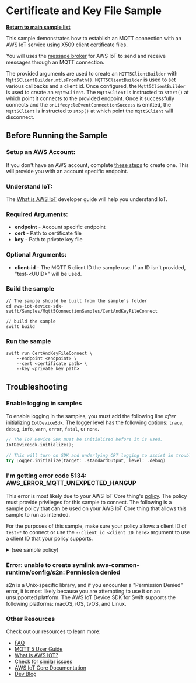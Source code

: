 # Certificate and Key File Sample

[**Return to main sample list**](../../README.md)

This sample demonstrates how to establish an MQTT connection with an AWS IoT service using X509 client certificate files.

You will uses the
[message broker](https://docs.aws.amazon.com/iot/latest/developerguide/iot-message-broker.html)
for AWS IoT to send and receive messages through an MQTT connection.

The provided arguments are used to create an `MQTT5ClientBuilder` with `Mqtt5ClientBuilder.mtlsFromPath()`. `MQTT5ClientBuilder` is used to set various callbacks and a client id. Once configured, the `Mqtt5ClientBuilder` is used to create an `Mqtt5Client`. The `Mqtt5Client` is instructed to `start()` at which point it connects to the provided endpoint. Once it successfully connects and the `onLifecycleEventConnectionSuccess` is emitted, the `Mqtt5Client` is instructed to `stop()` at which point the `Mqtt5Client` will disconnect.

## Before Running the Sample

### Setup an AWS Account:
If you don't have an AWS account, complete [these steps](https://docs.aws.amazon.com/iot/latest/developerguide/setting-up.html) to create one. This will provide you with an account specific endpoint.

### Understand IoT:
The [What is AWS IoT](https://docs.aws.amazon.com/iot/latest/developerguide/what-is-aws-iot.html) developer guide will help you understand IoT.

### Required Arguments:
* <b>endpoint</b> - Account specific endpoint
* <b>cert</b> - Path to certificate file
* <b>key</b> - Path to private key file
### Optional Arguments:
* <b>client-id</b> - The MQTT 5 client ID the sample use. If an ID isn't provided, "test-\<UUID\>" will be used.

### Build the sample
```
// The sample should be built from the sample's folder
cd aws-iot-device-sdk-swift/Samples/Mqtt5ConnectionSamples/CertAndKeyFileConnect

// build the sample
swift build
```
### Run the sample
```
swift run CertAndKeyFileConnect \
    --endpoint <endpoint> \
    --cert <certificate path> \
    --key <private key path>

```

## Troubleshooting
### Enable logging in samples

To enable logging in the samples, you must add the following line *after* initializing `IotDeviceSdk`. The logger level has the following options: `trace`, `debug`, `info`, `warn`, `error`, `fatal`, or `none`.
```swift
// The IoT Device SDK must be initialized before it is used.
IotDeviceSdk.initialize();

// This will turn on SDK and underlying CRT logging to assist in troubleshooting.
try Logger.initialize(target: .standardOutput, level: .debug)
```
### I'm getting error code 5134: AWS_ERROR_MQTT_UNEXPECTED_HANGUP
This error is most likely due to your AWS IoT Core thing's [policy](https://docs.aws.amazon.com/iot/latest/developerguide/iot-policies.html). The policy must provide privileges for this sample to connect. The following is a sample policy that can be used on your AWS IoT Core thing that allows this sample to run as intended.

For the purposes of this sample, make sure your policy allows a client ID of `test-*` to connect or use the `--client_id <client ID here>` argument to use a client ID that your policy supports.

<details>
<summary>(see sample policy)</summary>

```
{
  "Version": "2012-10-17",
  "Statement": [
    {
      "Effect": "Allow",
      "Action": [
        "iot:Connect"
      ],
      "Resource": [
        "arn:aws:iot:<b>region</b>:<b>account</b>:client/test-*"
      ]
    }
  ]
}
```

  Replace the following with the data from your AWS account:
  * `<region>`: The AWS Region where you created the AWS IoT Core thing you wish to use with this sample. For example, `us-east-1`. For more information, see [AWS IoT Core endpoints](https://docs.aws.amazon.com/general/latest/gr/iot-core.html).
  * `<account>`: Your AWS account ID. For more information, see [View AWS account identifiers](https://docs.aws.amazon.com/accounts/latest/reference/manage-acct-identifiers.html)

  Note: In a real application, you might want to avoid the use of wildcards in your policy or use them selectively. Follow best practices when using the SDK to work with AWS on production applications.

</details>

### Error: unable to create symlink aws-common-runtime/config/s2n: Permission denied
s2n is a Unix-specific library, and if you encounter a "Permission Denied" error, it is most likely because you are attempting to use it on an unsupported platform. The AWS IoT Device SDK for Swift supports the following platforms: macOS, iOS, tvOS, and Linux.

### Other Resources
Check out our resources to learn more:
* [FAQ](../../../Documentation/FAQ.md)
* [MQTT 5 User Guide](../../../Documentation/MQTT5_Userguide.md)
* [What is AWS IOT?](https://docs.aws.amazon.com/iot/latest/developerguide/what-is-aws-iot.html)
* [Check for similar issues](https://github.com/aws/aws-iot-device-sdk-swift/issues)
* [AWS IoT Core Documentation](https://docs.aws.amazon.com/iot/)
* [Dev Blog](https://aws.amazon.com/blogs/?awsf.blog-master-iot=category-internet-of-things%23amazon-freertos%7Ccategory-internet-of-things%23aws-greengrass%7Ccategory-internet-of-things%23aws-iot-analytics%7Ccategory-internet-of-things%23aws-iot-button%7Ccategory-internet-of-things%23aws-iot-device-defender%7Ccategory-internet-of-things%23aws-iot-device-management%7Ccategory-internet-of-things%23aws-iot-platform)
